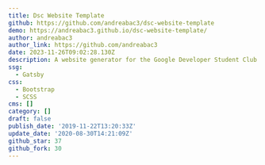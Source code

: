 ```yaml
---
title: Dsc Website Template
github: https://github.com/andreabac3/dsc-website-template
demo: https://andreabac3.github.io/dsc-website-template/
author: andreabac3
author_link: https://github.com/andreabac3
date: 2023-11-26T09:02:28.130Z
description: A website generator for the Google Developer Student Club community
ssg:
  - Gatsby
css:
  - Bootstrap
  - SCSS
cms: []
category: []
draft: false
publish_date: '2019-11-22T13:20:33Z'
update_date: '2020-08-30T14:21:09Z'
github_star: 37
github_fork: 30
---
```

